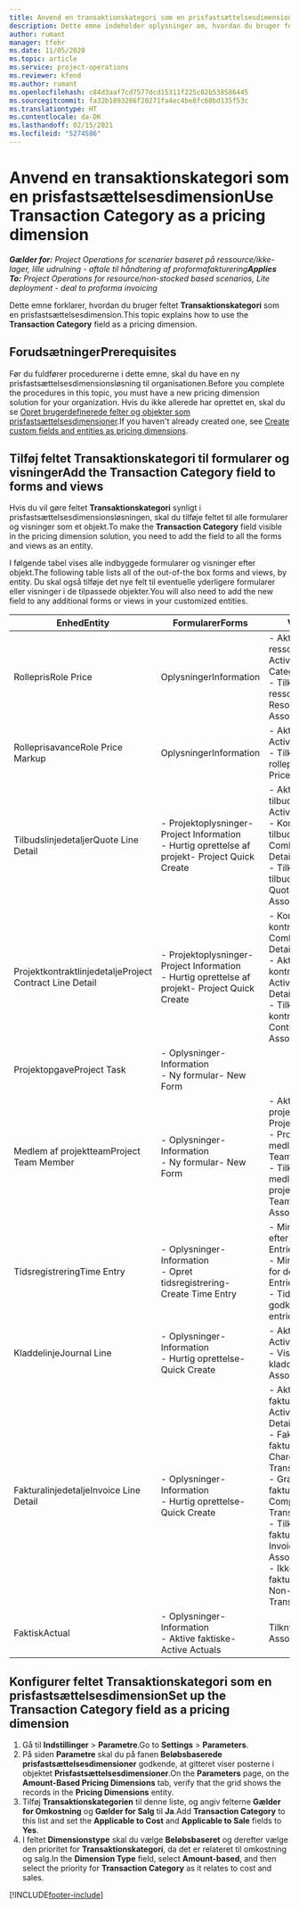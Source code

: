 ```yaml
---
title: Anvend en transaktionskategori som en prisfastsættelsesdimension
description: Dette emne indeholder oplysninger om, hvordan du bruger feltet Transaktionskategori som en prisfastsættelsesdimension.
author: rumant
manager: tfehr
ms.date: 11/05/2020
ms.topic: article
ms.service: project-operations
ms.reviewer: kfend
ms.author: rumant
ms.openlocfilehash: c84d3aaf7cd7577dcd15311f225c82b538586445
ms.sourcegitcommit: fa32b1893286f20271fa4ec4be8fc68bd135f53c
ms.translationtype: HT
ms.contentlocale: da-DK
ms.lasthandoff: 02/15/2021
ms.locfileid: "5274586"
---
```

# <a name="use-transaction-category-as-a-pricing-dimension"></a><span data-ttu-id="a5fc7-103">Anvend en transaktionskategori som en prisfastsættelsesdimension</span><span class="sxs-lookup"><span data-stu-id="a5fc7-103">Use Transaction Category as a pricing dimension</span></span>


<span data-ttu-id="a5fc7-104">_**Gælder for:** Project Operations for scenarier baseret på ressource/ikke-lager, lille udrulning - aftale til håndtering af proformafakturering_</span><span class="sxs-lookup"><span data-stu-id="a5fc7-104">_**Applies To:** Project Operations for resource/non-stocked based scenarios, Lite deployment - deal to proforma invoicing_</span></span>


<span data-ttu-id="a5fc7-105">Dette emne forklarer, hvordan du bruger feltet **Transaktionskategori** som en prisfastsættelsesdimension.</span><span class="sxs-lookup"><span data-stu-id="a5fc7-105">This topic explains how to use the **Transaction Category** field as a pricing dimension.</span></span> 

## <a name="prerequisites"></a><span data-ttu-id="a5fc7-106">Forudsætninger</span><span class="sxs-lookup"><span data-stu-id="a5fc7-106">Prerequisites</span></span>
<span data-ttu-id="a5fc7-107">Før du fuldfører procedurerne i dette emne, skal du have en ny prisfastsættelsesdimensionsløsning til organisationen.</span><span class="sxs-lookup"><span data-stu-id="a5fc7-107">Before you complete the procedures in this topic, you must have a new pricing dimension solution for your organization.</span></span> <span data-ttu-id="a5fc7-108">Hvis du ikke allerede har oprettet en, skal du se [Opret brugerdefinerede felter og objekter som prisfastsættelsesdimensioner](create-custom-fields-entities-pricing-dimensions.md).</span><span class="sxs-lookup"><span data-stu-id="a5fc7-108">If you haven't already created one, see [Create custom fields and entities as pricing dimensions](create-custom-fields-entities-pricing-dimensions.md).</span></span>

## <a name="add-the-transaction-category-field-to-forms-and-views"></a><span data-ttu-id="a5fc7-109">Tilføj feltet Transaktionskategori til formularer og visninger</span><span class="sxs-lookup"><span data-stu-id="a5fc7-109">Add the Transaction Category field to forms and views</span></span>
<span data-ttu-id="a5fc7-110">Hvis du vil gøre feltet **Transaktionskategori** synligt i prisfastsættelsesdimensionsløsningen, skal du tilføje feltet til alle formularer og visninger som et objekt.</span><span class="sxs-lookup"><span data-stu-id="a5fc7-110">To make the **Transaction Category** field visible in the pricing dimension solution, you need to add the field to all the forms and views as an entity.</span></span>

<span data-ttu-id="a5fc7-111">I følgende tabel vises alle indbyggede formularer og visninger efter objekt.</span><span class="sxs-lookup"><span data-stu-id="a5fc7-111">The following table lists all of the out-of-the box forms and views, by entity.</span></span> <span data-ttu-id="a5fc7-112">Du skal også tilføje det nye felt til eventuelle yderligere formularer eller visninger i de tilpassede objekter.</span><span class="sxs-lookup"><span data-stu-id="a5fc7-112">You will also need to add the new field to any additional forms or views in your customized entities.</span></span>

|  <span data-ttu-id="a5fc7-113">Enhed</span><span class="sxs-lookup"><span data-stu-id="a5fc7-113">Entity</span></span>        | <span data-ttu-id="a5fc7-114">Formularer</span><span class="sxs-lookup"><span data-stu-id="a5fc7-114">Forms</span></span>     |<span data-ttu-id="a5fc7-115">Visninger</span><span class="sxs-lookup"><span data-stu-id="a5fc7-115">Views</span></span>        |
| ------------------------------|---------------------------------|----------------------------------|
|  <span data-ttu-id="a5fc7-116">Rollepris</span><span class="sxs-lookup"><span data-stu-id="a5fc7-116">Role Price</span></span>| <span data-ttu-id="a5fc7-117">Oplysninger</span><span class="sxs-lookup"><span data-stu-id="a5fc7-117">Information</span></span> |<span data-ttu-id="a5fc7-118">- Aktive ressourcekategoripriser</span><span class="sxs-lookup"><span data-stu-id="a5fc7-118">- Active Resource Category Prices</span></span><br> <span data-ttu-id="a5fc7-119">- Tilknyttede ressourcekategoripriser</span><span class="sxs-lookup"><span data-stu-id="a5fc7-119">- Resource Category Price Associated</span></span> |
|  <span data-ttu-id="a5fc7-120">Rolleprisavance</span><span class="sxs-lookup"><span data-stu-id="a5fc7-120">Role Price Markup</span></span>| <span data-ttu-id="a5fc7-121">Oplysninger</span><span class="sxs-lookup"><span data-stu-id="a5fc7-121">Information</span></span>|<span data-ttu-id="a5fc7-122">- Aktiv rolleprisavance</span><span class="sxs-lookup"><span data-stu-id="a5fc7-122">- Active Role Price Markup</span></span><br><span data-ttu-id="a5fc7-123">- Tilknyttet rolleprisavance</span><span class="sxs-lookup"><span data-stu-id="a5fc7-123">- Role Price Markup Associated</span></span> |
|  <span data-ttu-id="a5fc7-124">Tilbudslinjedetaljer</span><span class="sxs-lookup"><span data-stu-id="a5fc7-124">Quote Line Detail</span></span>|<span data-ttu-id="a5fc7-125">- Projektoplysninger</span><span class="sxs-lookup"><span data-stu-id="a5fc7-125">- Project Information</span></span><br><span data-ttu-id="a5fc7-126">- Hurtig oprettelse af projekt</span><span class="sxs-lookup"><span data-stu-id="a5fc7-126">- Project Quick Create</span></span>| <span data-ttu-id="a5fc7-127">- Aktiv tilbudslinjedetalje</span><span class="sxs-lookup"><span data-stu-id="a5fc7-127">- Active Quote Line Detail</span></span><br><span data-ttu-id="a5fc7-128">- Kombinerede tilbudslinjedetaljer</span><span class="sxs-lookup"><span data-stu-id="a5fc7-128">- Combined Quote Line Details</span></span><br><span data-ttu-id="a5fc7-129">- Tilknyttet tilbudslinjedetalje</span><span class="sxs-lookup"><span data-stu-id="a5fc7-129">- Quote Line Detail Associated</span></span> |
|  <span data-ttu-id="a5fc7-130">Projektkontraktlinjedetalje</span><span class="sxs-lookup"><span data-stu-id="a5fc7-130">Project Contract Line Detail</span></span>|<span data-ttu-id="a5fc7-131">- Projektoplysninger</span><span class="sxs-lookup"><span data-stu-id="a5fc7-131">- Project Information</span></span><br><span data-ttu-id="a5fc7-132">- Hurtig oprettelse af projekt</span><span class="sxs-lookup"><span data-stu-id="a5fc7-132">- Project Quick Create</span></span>|<span data-ttu-id="a5fc7-133">- Kombinerede kontraktlinjedetaljer</span><span class="sxs-lookup"><span data-stu-id="a5fc7-133">- Combined Contract Line Details</span></span><br><span data-ttu-id="a5fc7-134">- Aktive kontraktlinjedetaljer</span><span class="sxs-lookup"><span data-stu-id="a5fc7-134">- Active Contract Line Details</span></span><br><span data-ttu-id="a5fc7-135">- Tilknyttet kontraktlinjedetaljer</span><span class="sxs-lookup"><span data-stu-id="a5fc7-135">- Contract Line Detail Associated</span></span> |
|  <span data-ttu-id="a5fc7-136">Projektopgave</span><span class="sxs-lookup"><span data-stu-id="a5fc7-136">Project Task</span></span>|<span data-ttu-id="a5fc7-137">- Oplysninger</span><span class="sxs-lookup"><span data-stu-id="a5fc7-137">- Information</span></span><br><span data-ttu-id="a5fc7-138">- Ny formular</span><span class="sxs-lookup"><span data-stu-id="a5fc7-138">- New Form</span></span>| &nbsp; |
|  <span data-ttu-id="a5fc7-139">Medlem af projektteam</span><span class="sxs-lookup"><span data-stu-id="a5fc7-139">Project Team Member</span></span>|<span data-ttu-id="a5fc7-140">- Oplysninger</span><span class="sxs-lookup"><span data-stu-id="a5fc7-140">- Information</span></span><br><span data-ttu-id="a5fc7-141">- Ny formular</span><span class="sxs-lookup"><span data-stu-id="a5fc7-141">- New Form</span></span>|<span data-ttu-id="a5fc7-142">- Aktive medlemmer af projektteam</span><span class="sxs-lookup"><span data-stu-id="a5fc7-142">- Active Project Team Members</span></span><br><span data-ttu-id="a5fc7-143">- Projektteamets medlemmer</span><span class="sxs-lookup"><span data-stu-id="a5fc7-143">- Project Team Members</span></span><br><span data-ttu-id="a5fc7-144">- Tilknyttede medlemmer af projektteam</span><span class="sxs-lookup"><span data-stu-id="a5fc7-144">- Project Team Members Associated</span></span> |
|  <span data-ttu-id="a5fc7-145">Tidsregistrering</span><span class="sxs-lookup"><span data-stu-id="a5fc7-145">Time Entry</span></span>|<span data-ttu-id="a5fc7-146">- Oplysninger</span><span class="sxs-lookup"><span data-stu-id="a5fc7-146">- Information</span></span><br><span data-ttu-id="a5fc7-147">- Opret tidsregistrering</span><span class="sxs-lookup"><span data-stu-id="a5fc7-147">- Create Time Entry</span></span>|<span data-ttu-id="a5fc7-148">- Mine tidsregistreringer efter dato</span><span class="sxs-lookup"><span data-stu-id="a5fc7-148">- My Time Entries By Date</span></span><br><span data-ttu-id="a5fc7-149">- Mine tidsregistreringer for denne uge</span><span class="sxs-lookup"><span data-stu-id="a5fc7-149">- My Time Entries for this Week</span></span><br><span data-ttu-id="a5fc7-150">- Tidsregistreringer til godkendelse</span><span class="sxs-lookup"><span data-stu-id="a5fc7-150">- Time entries for Approval</span></span>|
|  <span data-ttu-id="a5fc7-151">Kladdelinje</span><span class="sxs-lookup"><span data-stu-id="a5fc7-151">Journal Line</span></span>|<span data-ttu-id="a5fc7-152">- Oplysninger</span><span class="sxs-lookup"><span data-stu-id="a5fc7-152">- Information</span></span><br><span data-ttu-id="a5fc7-153">- Hurtig oprettelse</span><span class="sxs-lookup"><span data-stu-id="a5fc7-153">- Quick Create</span></span>|<span data-ttu-id="a5fc7-154">- Aktive kladdelinjer</span><span class="sxs-lookup"><span data-stu-id="a5fc7-154">- Active Journal Lines</span></span><br><span data-ttu-id="a5fc7-155">- Visning for tilknyttet kladdelinje</span><span class="sxs-lookup"><span data-stu-id="a5fc7-155">- Journal Line Associated</span></span>|
|  <span data-ttu-id="a5fc7-156">Fakturalinjedetalje</span><span class="sxs-lookup"><span data-stu-id="a5fc7-156">Invoice Line Detail</span></span>|<span data-ttu-id="a5fc7-157">- Oplysninger</span><span class="sxs-lookup"><span data-stu-id="a5fc7-157">- Information</span></span><br><span data-ttu-id="a5fc7-158">- Hurtig oprettelse</span><span class="sxs-lookup"><span data-stu-id="a5fc7-158">- Quick Create</span></span>|<span data-ttu-id="a5fc7-159">- Aktive fakturalinjedetaljer</span><span class="sxs-lookup"><span data-stu-id="a5fc7-159">- Active Invoice Line Details</span></span><br><span data-ttu-id="a5fc7-160">- Fakturerbare fakturatransaktioner</span><span class="sxs-lookup"><span data-stu-id="a5fc7-160">- Chargeable Invoice Transactions</span></span><br><span data-ttu-id="a5fc7-161">- Gratis fakturatransaktioner</span><span class="sxs-lookup"><span data-stu-id="a5fc7-161">- Complimentary Invoice Transactions</span></span><br><span data-ttu-id="a5fc7-162">- Tilknyttede fakturalinjedetaljer</span><span class="sxs-lookup"><span data-stu-id="a5fc7-162">- Invoice Line Detail Associated</span></span> <br><span data-ttu-id="a5fc7-163">- Ikke-fakturerbare fakturatransaktioner</span><span class="sxs-lookup"><span data-stu-id="a5fc7-163">- Non-Chargeable Invoice Transactions</span></span>|
|  <span data-ttu-id="a5fc7-164">Faktisk</span><span class="sxs-lookup"><span data-stu-id="a5fc7-164">Actual</span></span>|<span data-ttu-id="a5fc7-165">- Oplysninger</span><span class="sxs-lookup"><span data-stu-id="a5fc7-165">- Information</span></span><br><span data-ttu-id="a5fc7-166">- Aktive faktiske</span><span class="sxs-lookup"><span data-stu-id="a5fc7-166">- Active Actuals</span></span>| <span data-ttu-id="a5fc7-167">Tilknyttet faktisk</span><span class="sxs-lookup"><span data-stu-id="a5fc7-167">Actual Associated</span></span> |

## <a name="set-up-the-transaction-category-field-as-a-pricing-dimension"></a><span data-ttu-id="a5fc7-168">Konfigurer feltet Transaktionskategori som en prisfastsættelsesdimension</span><span class="sxs-lookup"><span data-stu-id="a5fc7-168">Set up the Transaction Category field as a pricing dimension</span></span>

1. <span data-ttu-id="a5fc7-169">Gå til **Indstillinger** > **Parametre**.</span><span class="sxs-lookup"><span data-stu-id="a5fc7-169">Go to **Settings** > **Parameters**.</span></span> 
2. <span data-ttu-id="a5fc7-170">På siden **Parametre** skal du på fanen **Beløbsbaserede prisfastsættelsesdimensioner** godkende, at gitteret viser posterne i objektet **Prisfastsættelsesdimensioner**.</span><span class="sxs-lookup"><span data-stu-id="a5fc7-170">On the **Parameters** page, on the **Amount-Based Pricing Dimensions** tab, verify that the grid shows the records in the **Pricing Dimensions** entity.</span></span>
3. <span data-ttu-id="a5fc7-171">Tilføj **Transaktionskategorien** til denne liste, og angiv felterne **Gælder for Omkostning** og **Gælder for Salg** til **Ja**.</span><span class="sxs-lookup"><span data-stu-id="a5fc7-171">Add **Transaction Category** to this list and set the **Applicable to Cost** and **Applicable to Sale** fields to **Yes**.</span></span>
4. <span data-ttu-id="a5fc7-172">I feltet **Dimensionstype** skal du vælge **Beløbsbaseret** og derefter vælge den prioritet for **Transaktionskategori**, da det er relateret til omkostning og salg.</span><span class="sxs-lookup"><span data-stu-id="a5fc7-172">In the **Dimension Type** field, select **Amount-based**, and then select the priority for **Transaction Category** as it relates to cost and sales.</span></span>


[!INCLUDE[footer-include](../includes/footer-banner.md)]